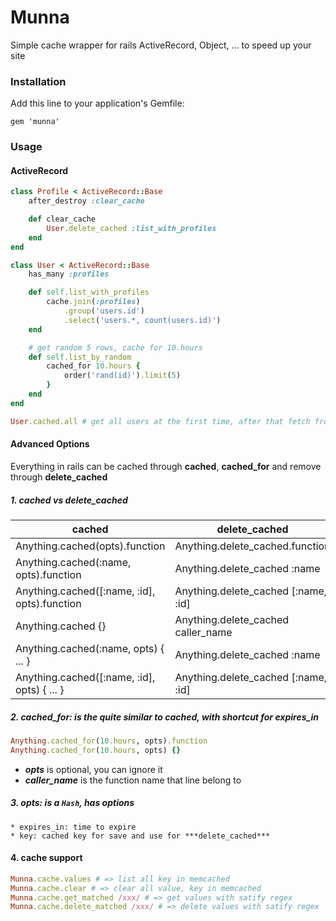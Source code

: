 # Munna

Simple cache wrapper for rails ActiveRecord, Object, ... to speed up your site

### Installation

Add this line to your application's Gemfile:

	gem 'munna'

### Usage

#### ActiveRecord

``` ruby
class Profile < ActiveRecord::Base
	after_destroy :clear_cache

	def clear_cache
		User.delete_cached :list_with_profiles
	end
end

class User < ActiveRecord::Base
	has_many :profiles

	def self.list_with_profiles
		cache.join(:profiles)
			.group('users.id')
			.select('users.*, count(users.id)')
	end

	# get random 5 rows, cache for 10.hours
	def self.list_by_random
		cached_for 10.hours {
			order('rand(id)').limit(5)
		}
	end
end
```

``` ruby
User.cached.all # get all users at the first time, after that fetch from cache
```

#### Advanced Options
Everything in rails can be cached through **cached**, **cached_for** and remove through **delete_cached**

##### 1. cached vs delete_cached

| cached                     									 | delete_cached                   		 |
| -------------------------------------------- | ----------------------------------- |
| Anything.cached(opts).function   						 | Anything.delete_cached.function 		 |
| Anything.cached(:name, opts).function 			 | Anything.delete_cached :name 			 |
| Anything.cached([:name, :id], opts).function | Anything.delete_cached [:name, :id] |
| Anything.cached {}                           | Anything.delete_cached caller_name   |
| Anything.cached(:name, opts) { ... }         | Anything.delete_cached :name        |
| Anything.cached([:name, :id], opts) { ... }  | Anything.delete_cached [:name, :id] |


##### 2. cached_for: is the quite similar to cached, with shortcut for expires_in
``` ruby
Anything.cached_for(10.hours, opts).function
Anything.cached_for(10.hours, opts) {}
```

* ***opts*** is optional, you can ignore it
* ***caller_name*** is the function name that line belong to

##### 3. opts: is a ```Hash```, has options
	* expires_in: time to expire
	* key: cached key for save and use for ***delete_cached***

#### 4. cache support
``` ruby
Munna.cache.values # => list all key in memcached
Munna.cache.clear # => clear all value, key in memcached
Munna.cache.get_matched /xxx/ # => get values with satify regex
Munna.cache.delete_matched /xxx/ # => delete values with satify regex
```
